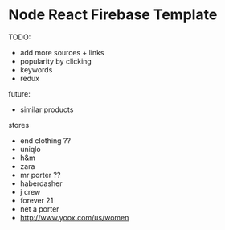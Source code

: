 Node React Firebase Template
============================

TODO:
- add more sources + links
- popularity by clicking
- keywords
- redux

future:
- similar products

stores
- end clothing ??
- uniqlo
- h&m
- zara
- mr porter ??
- haberdasher
- j crew
- forever 21
- net a porter
- http://www.yoox.com/us/women
